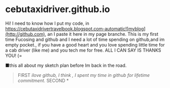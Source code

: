 # cebutaxidriver.github.io

Hi! I need to know how I put my code, in https://cebutaxidrivertravelbook.blogspot.com-automatic![myblog](http://github.com), an I paste it here in my page branche. This is my first time Fucosing and github and I need a lot of time spending on github,and im empty pocket., if you have a  good heart and you love spending little time for a cab driver (like me) and you tech me for free. 
ALL I CAN SAY IS THANKS YOU! (=

■this all about my sketch plan before Im back in the road.

> FIRST *ilove github, I think , I spent my time in github for lifetime commitment.* 
> SECOND * 
